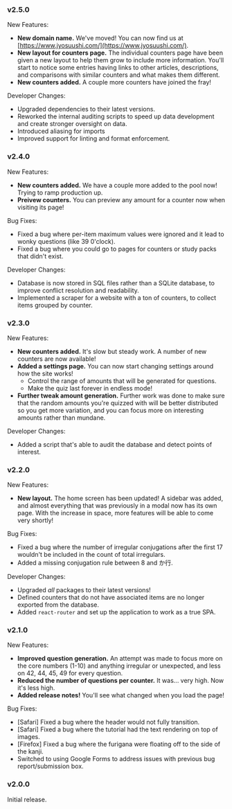 ### v2.5.0

New Features:

- **New domain name.** We've moved! You can now find us at [https://www.jyosuushi.com/](https://www.jyosuushi.com/).
- **New layout for counters page.** The individual counters page have been given a new layout to help them grow to include more information. You'll start to notice some entries having links to other articles, descriptions, and comparisons with similar counters and what makes them different.
- **New counters added.** A couple more counters have joined the fray!

Developer Changes:

- Upgraded dependencies to their latest versions.
- Reworked the internal auditing scripts to speed up data development and create stronger oversight on data.
- Introduced aliasing for imports
- Improved support for linting and format enforcement.

### v2.4.0

New Features:

- **New counters added.** We have a couple more added to the pool now! Trying to ramp production up.
- **Preivew counters.** You can preview any amount for a counter now when visiting its page!

Bug Fixes:

- Fixed a bug where per-item maximum values were ignored and it lead to wonky questions (like 39 0'clock).
- Fixed a bug where you could go to pages for counters or study packs that didn't exist.

Developer Changes:

- Database is now stored in SQL files rather than a SQLite database, to improve conflict resolution and readability.
- Implemented a scraper for a website with a ton of counters, to collect items grouped by counter.

### v2.3.0

New Features:

- **New counters added.** It's slow but steady work. A number of new counters are now available!
- **Added a settings page.** You can now start changing settings around how the site works!
  - Control the range of amounts that will be generated for questions.
  - Make the quiz last forever in endless mode!
- **Further tweak amount generation.** Further work was done to make sure that the random amounts you're quizzed with will be better distributed so you get more variation, and you can focus more on interesting amounts rather than mundane.

Developer Changes:

- Added a script that's able to audit the database and detect points of interest.

### v2.2.0

New Features:

- **New layout.** The home screen has been updated! A sidebar was added, and almost everything that was previously in a modal now has its own page. With the increase in space, more features will be able to come very shortly!

Bug Fixes:

- Fixed a bug where the number of irregular conjugations after the first 17 wouldn't be included in the count of total irregulars.
- Added a missing conjugation rule between 8 and か行.

Developer Changes:

- Upgraded _all_ packages to their latest versions!
- Defined counters that do not have associated items are no longer exported from the database.
- Added `react-router` and set up the application to work as a true SPA.

### v2.1.0

New Features:

- **Improved question generation.** An attempt was made to focus more on the core numbers (1-10) and anything irregular or unexpected, and less on 42, 44, 45, 49 for every question.
- **Reduced the number of questions per counter.** It was... very high. Now it's less high.
- **Added release notes!** You'll see what changed when you load the page!

Bug Fixes:

- [Safari] Fixed a bug where the header would not fully transition.
- [Safari] Fixed a bug where the tutorial had the text rendering on top of images.
- [Firefox] Fixed a bug where the furigana were floating off to the side of the kanji.
- Switched to using Google Forms to address issues with previous bug report/submission box.

### v2.0.0

Initial release.
